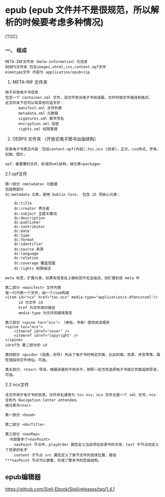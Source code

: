 # epub (epub 文件并不是很规范，所以解析的时候要考虑多种情况)

[TOC]



### 一、 组成

    META-INF文件夹（meta-information）元信息
    OEBPS文件夹 包含images,xhtml,css,content.opf文件
    mimetype文件 内容为 application/epub+zip

  1. META-INF 文件夹
     

    用于存放电子书信息
    包含一个 container.xml 文件，该文件告诉电子书阅读器，文件的根文件路径和格式。
    此文件夹下还可以有其他可选文件：
          manifest.xml 文件列表
          metadata.xml 元数据
          sigatures.xml 数字签名
          encryption.xml 加密
          rights.xml 权限管理
  2. OEBPS 文件夹   （开放式电子图书出版结构）

    存放电子书真正内容：包括content.opf(内容),toc.ncx (目录)，正文，css样式，字体，封面，图片。
    
    opf，最重要的文件，标准的xml结构，根元素<package>

  2.1 opf文件

    第一部分 <metadata> 元数据
    包括两部分
    dc:metadata 元素，使用 Dublin Core， 包含 15 项核心元素：
    
        dc:title
        dc:creator 责任者
        dc:subject 主题关键词
        dc:description
        dc:publisher
        dc:contributor
        dc:date
        dc:type
        dc:format
        dc:identifier
        dc:source 来源
        dc:language
        dc:relation
        dc:coverage 覆盖范围
        dc:rights 权限描述
        
    meta 标签，扩展元素，如果有信息在上面标签中无法描述，则扩展到该 meta 中
    
    第二部分 <manifest> 文件列表
    每一行代表一个文件，由一个item构成
    <item id="ncx" href="toc.ncx" media-type="application/x-dtbncx+xml"/>
          id 为文件 id
          href 为文件相对路径
          media-type 为文件的媒体类型
    
    第三部分 <spine toc="ncx"> （脊柱，书脊）提供阅读顺序
    <spine toc="ncx">
        <itemref idref="cover" />
        <itemref idref="copyright" />
    </spine>
    idref为 第二部分的 id
    
    第四部分 <guide> (指南，向导) 列出了电子书的特定页面，比如封面，目录，序言等等，属性值指向文件地址。可选。
    
    第五部分，<tour> 导读，根据读者的不同水平，按照一定次序选择电子书部分页面组成导读，可选。

  2.2 ncx文件

    该文件用于电子书的目录，文件命名通常为 toc.ncx，ncx 文件也是一个 xml 文件。ncx 全称为 Navigation Center eXtended。
    根元素为<nxc>
    
    第一部分 <head>
    
    第二部分 <docTitle>
    
    第三部分 <navMap>
      内部是多个<navPoint>
        navPoint 节点中，playOrder 属性定义当前项在目录中的次序，text 子节点则定义了目录的名字
        content 子节点 src 属性定义了章节文件的具体位置，路径
    ***navPoint 节点可以嵌套，形成了整本书的层级结构。
## epub编辑器

https://github.com/Sigil-Ebook/Sigil/releases/tag/1.4.1